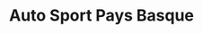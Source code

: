 ---
title: "Auto Sport Pays Basque"
url: /urrugne/auto-sport-pays-basque/
shop: réparation de voitures
---